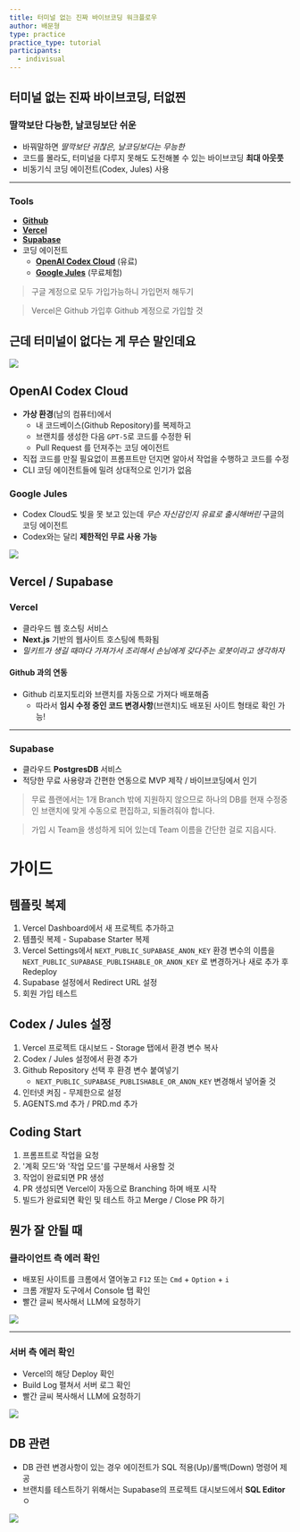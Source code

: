 ```yaml
---
title: 터미널 없는 진짜 바이브코딩 워크플로우
author: 배문형
type: practice
practice_type: tutorial
participants:
  - indivisual
---
```


## 터미널 없는 진짜 바이브코딩, 터없찐

### 딸깍보단 다능한, 날코딩보단 쉬운

- 바꿔말하면 *딸깍보단 귀찮은, 날코딩보다는 무능한*
- 코드를 몰라도, 터미널을 다루지 못해도 도전해볼 수 있는 바이브코딩 **최대 아웃풋**
- 비동기식 코딩 에이전트(Codex, Jules) 사용

***

### Tools

- **[Github](https://github.com)**
- **[Vercel](https://vercel.com)**
- **[Supabase](https://supabase.com)**
- 코딩 에이전트
	- **[OpenAI Codex Cloud](https://chatgpt.com/codex)** (유료)
	- **[Google Jules](https://jules.google)** (무료체험)

> 구글 계정으로 모두 가입가능하니 가입먼저 해두기

> Vercel은 Github 가입후 Github 계정으로 가입할 것

## 근데 터미널이 없다는 게 무슨 말인데요

![](../attachments/vibe-no_terminal.png)

## OpenAI Codex Cloud

- **가상 환경**(남의 컴퓨터)에서 
	- 내 코드베이스(Github Repository)를 복제하고 
	- 브랜치를 생성한 다음 `GPT-5`로 코드를 수정한 뒤
	- Pull Request 를 던져주는 코딩 에이전트
- 직접 코드를 만질 필요없이 프롬프트만 던지면 알아서 작업을 수행하고 코드를 수정
- CLI 코딩 에이전트들에 밀려 상대적으로 인기가 없음

### Google Jules

- Codex Cloud도 빛을 못 보고 있는데 *무슨 자신감인지 유료로 출시해버린* 구글의 코딩 에이전트
- Codex와는 달리 **제한적인 무료 사용 가능**

![](../attachments/vibe-codex.png)

## Vercel / Supabase

### Vercel

- 클라우드 웹 호스팅 서비스
- **Next.js** 기반의 웹사이트 호스팅에 특화됨
- *밀키트가 생길 때마다 가져가서 조리해서 손님에게 갖다주는 로봇이라고 생각하자*

#### Github 과의 연동

- Github 리포지토리와 브랜치를 자동으로 가져다 배포해줌
	- 따라서 **임시 수정 중인 코드 변경사항**(브랜치)도 배포된 사이트 형태로 확인 가능!

***

### Supabase

- 클라우드 **PostgresDB** 서비스
- 적당한 무료 사용량과 간편한 연동으로 MVP 제작 / 바이브코딩에서 인기

> 무료 플랜에서는 1개 Branch 밖에 지원하지 않으므로 하나의 DB를 현재 수정중인 브랜치에 맞게 수동으로 편집하고, 되돌려줘야 합니다.

> 가입 시 Team을 생성하게 되어 있는데 Team 이름을 간단한 걸로 지읍시다.

# 가이드

## 템플릿 복제

1. Vercel Dashboard에서 새 프로젝트 추가하고
2. 템플릿 복제 - Supabase Starter 복제
3. Vercel Settings에서 `NEXT_PUBLIC_SUPABASE_ANON_KEY` 환경 변수의 이름을 `NEXT_PUBLIC_SUPABASE_PUBLISHABLE_OR_ANON_KEY` 로 변경하거나 새로 추가 후 Redeploy
4. Supabase 설정에서 Redirect URL 설정
5. 회원 가입 테스트

## Codex / Jules 설정

1. Vercel 프로젝트 대시보드 - Storage 탭에서 환경 변수 복사
2. Codex / Jules 설정에서 환경 추가
3. Github Repository 선택 후 환경 변수 붙여넣기
	- `NEXT_PUBLIC_SUPABASE_PUBLISHABLE_OR_ANON_KEY` 변경해서 넣어줄 것
4. 인터넷 켜짐 - 무제한으로 설정
5. AGENTS.md 추가 / PRD.md 추가

## Coding Start

1. 프롬프트로 작업을 요청
2. '계획 모드'와 '작업 모드'를 구분해서 사용할 것
3. 작업이 완료되면 PR 생성
4. PR 생성되면 Vercel이 자동으로 Branching 하며 배포 시작
5. 빌드가 완료되면 확인 및 테스트 하고 Merge / Close PR 하기

## 뭔가 잘 안될 때

### 클라이언트 측 에러 확인

- 배포된 사이트를 크롬에서 열어놓고 `F12` 또는 `Cmd` + `Option` + `i`
- 크롬 개발자 도구에서 Console 탭 확인
- 빨간 글씨 복사해서 LLM에 요청하기

![](attachments/no-term-client_error.png)

---

### 서버 측 에러 확인

- Vercel의 해당 Deploy 확인
- Build Log 펼쳐서 서버 로그 확인
- 빨간 글씨 복사해서 LLM에 요청하기

![](attachments/no-term-server_error.png)

## DB 관련

- DB 관련 변경사항이 있는 경우 에이전트가 SQL 적용(Up)/롤백(Down) 명령어 제공
- 브랜치를 테스트하기 위해서는 Supabase의 프로젝트 대시보드에서 **SQL Editor** ㅇ

![](attachments/no-term-supabase.png)